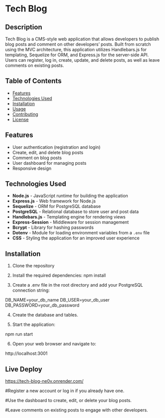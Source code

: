 # Tech Blog

## Description
Tech Blog is a CMS-style web application that allows developers to publish blog posts and comment on other developers’ posts. Built from scratch using the MVC architecture, this application utilizes Handlebars.js for templating, Sequelize for ORM, and Express.js for the server-side API. Users can register, log in, create, update, and delete posts, as well as leave comments on existing posts.

## Table of Contents
- [Features](#features)
- [Technologies Used](#technologies-used)
- [Installation](#installation)
- [Usage](#usage)
- [Contributing](#contributing)
- [License](#license)

## Features
- User authentication (registration and login)
- Create, edit, and delete blog posts
- Comment on blog posts
- User dashboard for managing posts
- Responsive design

## Technologies Used
- **Node.js** - JavaScript runtime for building the application
- **Express.js** - Web framework for Node.js
- **Sequelize** - ORM for PostgreSQL database
- **PostgreSQL** - Relational database to store user and post data
- **Handlebars.js** - Templating engine for rendering views
- **Express-Session** - Middleware for session management
- **Bcrypt** - Library for hashing passwords
- **Dotenv** - Module for loading environment variables from a `.env` file
- **CSS** - Styling the application for an improved user experience

## Installation
1. Clone the repository

2. Install the required dependencies:
npm install

3. Create a .env file in the root directory and add your PostgreSQL connection string:

DB_NAME=your_db_name
DB_USER=your_db_user
DB_PASSWORD=your_db_password

4. Create the database and tables.


5. Start the application:

npm run start

6. Open your web browser and navigate to:

http://localhost:3001

## Live Deploy
https://tech-blog-ne0v.onrender.com/

#Register a new account or log in if you already have one.

#Use the dashboard to create, edit, or delete your blog posts.

#Leave comments on existing posts to engage with other developers.
